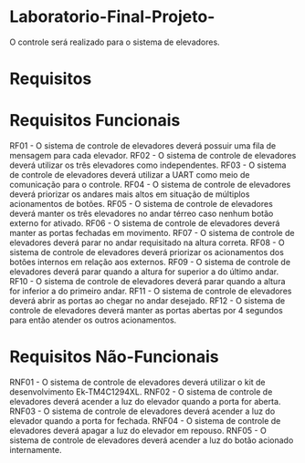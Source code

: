 # Laboratorio-Final-Projeto-

O controle será realizado para o sistema de elevadores.
# Requisitos
# Requisitos Funcionais
RF01 - O sistema de controle de elevadores deverá possuir uma fila de mensagem para cada elevador.
RF02 - O sistema de controle de elevadores deverá utilizar os três elevadores como independentes.
RF03 - O sistema de controle de elevadores deverá utilizar a UART como meio de comunicação para o controle.
RF04 - O sistema de controle de elevadores deverá priorizar os andares mais altos em situação de múltiplos acionamentos de botões.
RF05 - O sistema de controle de elevadores deverá manter os três elevadores no andar térreo caso nenhum botão externo for ativado.
RF06 - O sistema de controle de elevadores deverá manter as portas fechadas em movimento.
RF07 - O sistema de controle de elevadores deverá parar no andar requisitado na altura correta.
RF08 - O sistema de controle de elevadores deverá priorizar os acionamentos dos botões internos em relação aos externos.
RF09 - O sistema de controle de elevadores deverá parar quando a altura for superior a do último andar.
RF10 - O sistema de controle de elevadores deverá parar quando a altura for inferior a do primeiro andar.
RF11 - O sistema de controle de elevadores deverá abrir as portas ao chegar no andar desejado.
RF12 - O sistema de controle de elevadores deverá manter as portas abertas por 4 segundos para então atender os outros acionamentos.

# Requisitos Não-Funcionais
RNF01 - O sistema de controle de elevadores deverá utilizar o kit de desenvolvimento Ek-TM4C1294XL.
RNF02 - O sistema de controle de elevadores deverá acender a luz do elevador quando a porta for aberta.
RNF03 - O sistema de controle de elevadores deverá acender a luz do elevador quando a porta for fechada.
RNF04 - O sistema de controle de elevadores deverá apagar a luz do elevador em repouso.
RNF05 - O sistema de controle de elevadores deverá acender a luz do botão acionado internamente.
